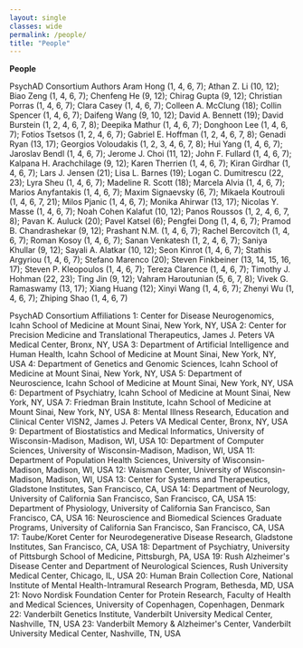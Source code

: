 ```yaml
---
layout: single
classes: wide
permalink: /people/
title: "People"
---
```


**People**

PsychAD Consortium Authors
Aram Hong (1, 4, 6, 7); Athan Z. Li (10, 12); Biao Zeng (1, 4, 6, 7); Chenfeng He (9, 12); Chirag Gupta (9, 12); Christian Porras (1, 4, 6, 7); Clara Casey (1, 4, 6, 7); Colleen A. McClung (18); Collin Spencer (1, 4, 6, 7); Daifeng Wang (9, 10, 12); David A. Bennett (19); David Burstein (1, 2, 4, 6, 7, 8); Deepika Mathur (1, 4, 6, 7); Donghoon Lee (1, 4, 6, 7); Fotios Tsetsos (1, 2, 4, 6, 7); Gabriel E. Hoffman (1, 2, 4, 6, 7, 8); Genadi Ryan (13, 17); Georgios Voloudakis (1, 2, 3, 4, 6, 7, 8); Hui Yang (1, 4, 6, 7); Jaroslav Bendl (1, 4, 6, 7); Jerome J. Choi (11, 12); John F. Fullard (1, 4, 6, 7); Kalpana H. Arachchilage (9, 12); Karen Therrien (1, 4, 6, 7); Kiran Girdhar (1, 4, 6, 7); Lars J. Jensen (21); Lisa L. Barnes (19); Logan C. Dumitrescu (22, 23); Lyra Sheu (1, 4, 6, 7); Madeline R. Scott (18); Marcela Alvia (1, 4, 6, 7); Marios Anyfantakis (1, 4, 6, 7); Maxim Signaevsky (6, 7); Mikaela Koutrouli (1, 4, 6, 7, 21); Milos Pjanic (1, 4, 6, 7); Monika Ahirwar (13, 17); Nicolas Y. Masse (1, 4, 6, 7); Noah Cohen Kalafut (10, 12); Panos Roussos (1, 2, 4, 6, 7, 8); Pavan K. Auluck (20); Pavel Katsel (6); Pengfei Dong (1, 4, 6, 7); Pramod B. Chandrashekar (9, 12); Prashant N.M. (1, 4, 6, 7); Rachel Bercovitch (1, 4, 6, 7); Roman Kosoy (1, 4, 6, 7); Sanan Venkatesh (1, 2, 4, 6, 7); Saniya Khullar (9, 12); Sayali A. Alatkar (10, 12); Seon Kinrot (1, 4, 6, 7); Stathis Argyriou (1, 4, 6, 7); Stefano Marenco (20); Steven Finkbeiner (13, 14, 15, 16, 17); Steven P. Kleopoulos (1, 4, 6, 7); Tereza Clarence (1, 4, 6, 7); Timothy J. Hohman (22, 23); Ting Jin (9, 12); Vahram Haroutunian (5, 6, 7, 8); Vivek G. Ramaswamy (13, 17); Xiang Huang (12); Xinyi Wang (1, 4, 6, 7); Zhenyi Wu (1, 4, 6, 7); Zhiping Shao (1, 4, 6, 7) 


PsychAD Consortium Affiliations
1: Center for Disease Neurogenomics, Icahn School of Medicine at Mount Sinai, New York, NY, USA
2: Center for Precision Medicine and Translational Therapeutics, James J. Peters VA Medical Center, Bronx, NY, USA
3: Department of Artificial Intelligence and Human Health, Icahn School of Medicine at Mount Sinai, New York, NY, USA
4: Department of Genetics and Genomic Sciences, Icahn School of Medicine at Mount Sinai, New York, NY, USA
5: Department of Neuroscience, Icahn School of Medicine at Mount Sinai, New York, NY, USA
6: Department of Psychiatry, Icahn School of Medicine at Mount Sinai, New York, NY, USA
7: Friedman Brain Institute, Icahn School of Medicine at Mount Sinai, New York, NY, USA
8: Mental Illness Research, Education and Clinical Center VISN2, James J. Peters VA Medical Center, Bronx, NY, USA
9: Department of Biostatistics and Medical Informatics, University of Wisconsin-Madison, Madison, WI, USA
10: Department of Computer Sciences, University of Wisconsin-Madison, Madison, WI, USA
11: Department of Population Health Sciences, University of Wisconsin-Madison, Madison, WI, USA
12: Waisman Center, University of Wisconsin-Madison, Madison, WI, USA
13: Center for Systems and Therapeutics, Gladstone Institutes, San Francisco, CA, USA
14: Department of Neurology, University of California San Francisco, San Francisco, CA, USA
15: Department of Physiology, University of California San Francisco, San Francisco, CA, USA
16: Neuroscience and Biomedical Sciences Graduate Programs, University of California San Francisco, San Francisco, CA, USA
17: Taube/Koret Center for Neurodegenerative Disease Research, Gladstone Institutes, San Francisco, CA, USA
18: Department of Psychiatry, University of Pittsburgh School of Medicine, Pittsburgh, PA, USA
19: Rush Alzheimer's Disease Center and Department of Neurological Sciences, Rush University Medical Center, Chicago, IL, USA
20: Human Brain Collection Core, National Institute of Mental Health-Intramural Research Program, Bethesda, MD, USA
21: Novo Nordisk Foundation Center for Protein Research, Faculty of Health and Medical Sciences, University of Copenhagen, Copenhagen, Denmark
22: Vanderbilt Genetics Institute, Vanderbilt University Medical Center, Nashville, TN, USA
23: Vanderbilt Memory & Alzheimer's Center, Vanderbilt University Medical Center, Nashville, TN, USA

